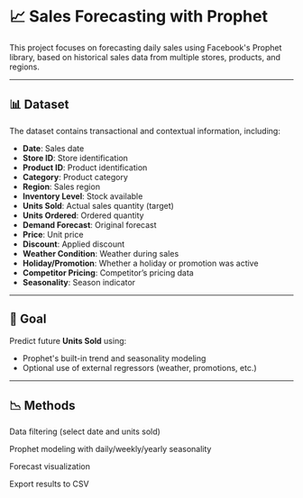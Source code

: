 # 📈 Sales Forecasting with Prophet

This project focuses on forecasting daily sales using Facebook's Prophet library, based on historical sales data from multiple stores, products, and regions.

---

## 📊 Dataset

The dataset contains transactional and contextual information, including:
- **Date**: Sales date
- **Store ID**: Store identification
- **Product ID**: Product identification
- **Category**: Product category
- **Region**: Sales region
- **Inventory Level**: Stock available
- **Units Sold**: Actual sales quantity (target)
- **Units Ordered**: Ordered quantity
- **Demand Forecast**: Original forecast
- **Price**: Unit price
- **Discount**: Applied discount
- **Weather Condition**: Weather during sales
- **Holiday/Promotion**: Whether a holiday or promotion was active
- **Competitor Pricing**: Competitor’s pricing data
- **Seasonality**: Season indicator

---

## 🎯 Goal

Predict future **Units Sold** using:
- Prophet's built-in trend and seasonality modeling
- Optional use of external regressors (weather, promotions, etc.)

---

## 📉 Methods

Data filtering (select date and units sold)

Prophet modeling with daily/weekly/yearly seasonality

Forecast visualization

Export results to CSV

